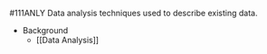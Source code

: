 #111ANLY 
Data analysis techniques used to describe existing data.

* Background
	* [[Data Analysis]]